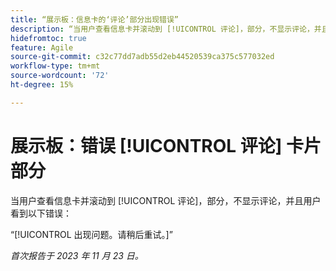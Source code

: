 ```yaml
---
title: “展示板：信息卡的‘评论’部分出现错误”
description: “当用户查看信息卡并滚动到 [!UICONTROL 评论]，部分，不显示评论，并且用户看到一个错误。”
hidefromtoc: true
feature: Agile
source-git-commit: c32c77dd7adb55d2eb44520539ca375c577032ed
workflow-type: tm+mt
source-wordcount: '72'
ht-degree: 15%

---
```



# 展示板：错误 [!UICONTROL 评论] 卡片部分

当用户查看信息卡并滚动到 [!UICONTROL 评论]，部分，不显示评论，并且用户看到以下错误：

“[!UICONTROL 出现问题。请稍后重试。]”

_首次报告于 2023 年 11 月 23 日。_
